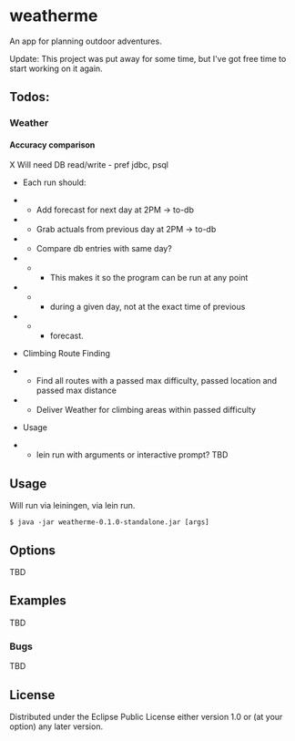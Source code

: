 # weatherme

An app for planning outdoor adventures.

Update: This project was put away for some time, but I've got free time to start working on it again.

## Todos:
### Weather
#### Accuracy comparison
X Will need DB read/write - pref jdbc, psql
- Each run should:
- - Add forecast for next day at 2PM -> to-db
- - Grab actuals from previous day at 2PM -> to-db
- - Compare db entries with same day?
- - - This makes it so the program can be run at any point
- - - during a given day, not at the exact time of previous
- - - forecast.

- Climbing Route Finding
- - Find all routes with a passed max difficulty, passed location and passed max distance
- - Deliver Weather for climbing areas within passed difficulty

- Usage
- - lein run with arguments or interactive prompt? TBD

## Usage

Will run via leiningen, via lein run.

    $ java -jar weatherme-0.1.0-standalone.jar [args]

## Options

TBD

## Examples

TBD

### Bugs

TBD

## License

Distributed under the Eclipse Public License either version 1.0 or (at
your option) any later version.
